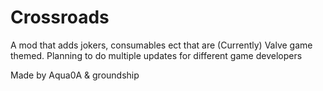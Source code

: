 # Crossroads

A mod that adds jokers, consumables ect that are (Currently) Valve game themed. Planning to do multiple updates for different game developers

Made by Aqua0A & groundship
